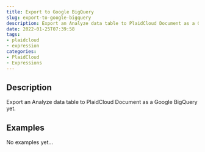 ```yaml
---
title: Export to Google BigQuery
slug: export-to-google-bigquery
description: Export an Analyze data table to PlaidCloud Document as a Google BigQuery
date: 2022-01-25T07:39:58
tags:
- plaidcloud
- expression
categories:
- PlaidCloud
- Expressions
---
```



## Description


Export an Analyze data table to PlaidCloud Document as a Google BigQuery yet.


## Examples

No examples yet...
